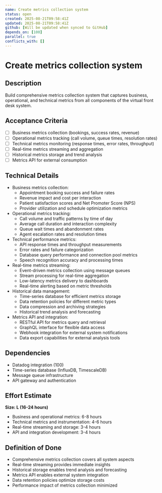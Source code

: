 ```yaml
---
name: Create metrics collection system
status: open
created: 2025-08-21T09:58:41Z
updated: 2025-08-21T09:58:41Z
github: [Will be updated when synced to GitHub]
depends_on: [100]
parallel: true
conflicts_with: []
---
```


# Create metrics collection system

## Description
Build comprehensive metrics collection system that captures business, operational, and technical metrics from all components of the virtual front desk system.

## Acceptance Criteria
- [ ] Business metrics collection (bookings, success rates, revenue)
- [ ] Operational metrics tracking (call volume, queue times, resolution rates)
- [ ] Technical metrics monitoring (response times, error rates, throughput)
- [ ] Real-time metrics streaming and aggregation
- [ ] Historical metrics storage and trend analysis
- [ ] Metrics API for external consumption

## Technical Details
- Business metrics collection:
  - Appointment booking success and failure rates
  - Revenue impact and cost per interaction
  - Patient satisfaction scores and Net Promoter Score (NPS)
  - Provider utilization and schedule optimization metrics
- Operational metrics tracking:
  - Call volume and traffic patterns by time of day
  - Average call duration and interaction complexity
  - Queue wait times and abandonment rates
  - Agent escalation rates and resolution times
- Technical performance metrics:
  - API response times and throughput measurements
  - Error rates and failure categorization
  - Database query performance and connection pool metrics
  - Speech recognition accuracy and processing times
- Real-time metrics streaming:
  - Event-driven metrics collection using message queues
  - Stream processing for real-time aggregation
  - Low-latency metrics delivery to dashboards
  - Real-time alerting based on metric thresholds
- Historical data management:
  - Time-series database for efficient metrics storage
  - Data retention policies for different metric types
  - Data compression and archiving strategies
  - Historical trend analysis and forecasting
- Metrics API and integration:
  - RESTful API for metrics query and retrieval
  - GraphQL interface for flexible data access
  - Webhook integration for external system notifications
  - Data export capabilities for external analysis tools

## Dependencies
- Datadog integration (100)
- Time-series database (InfluxDB, TimescaleDB)
- Message queue infrastructure
- API gateway and authentication

## Effort Estimate
**Size: L (16-24 hours)**
- Business and operational metrics: 6-8 hours
- Technical metrics and instrumentation: 4-6 hours
- Real-time streaming and storage: 3-4 hours
- API and integration development: 3-4 hours

## Definition of Done
- Comprehensive metrics collection covers all system aspects
- Real-time streaming provides immediate insights
- Historical storage enables trend analysis and forecasting
- Metrics API enables external system integration
- Data retention policies optimize storage costs
- Performance impact of metrics collection minimized